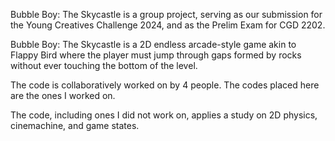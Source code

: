 Bubble Boy: The Skycastle is a group project, serving as our submission for the Young Creatives Challenge 2024, and as the Prelim Exam for CGD 2202.

Bubble Boy: The Skycastle is a 2D endless arcade-style game akin to Flappy Bird where the player must jump through gaps formed by rocks without ever touching the bottom of the level.

The code is collaboratively worked on by 4 people. The codes placed here are the ones I worked on.

The code, including ones I did not work on, applies a study on 2D physics, cinemachine, and game states.